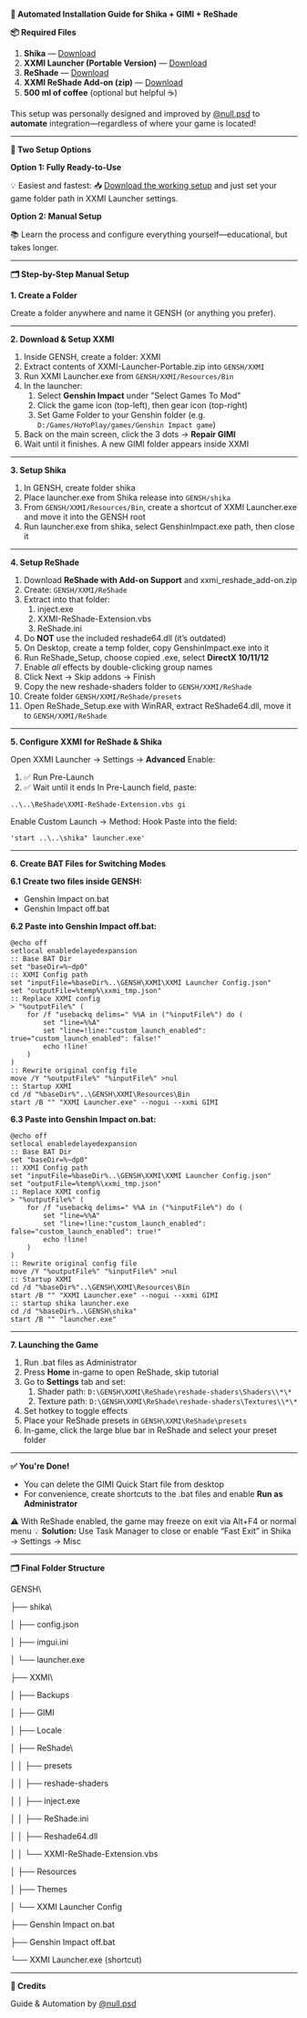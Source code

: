 **🌌 Automated Installation Guide for Shika + GIMI + ReShade**

**📦 Required Files**

1. **Shika** — [Download](https://github.com/shika-hub/shika-releases/releases)
1. **XXMI Launcher (Portable Version)** — [Download](https://github.com/SpectrumQT/XXMI-Launcher/releases)
1. **ReShade** — [Download](https://reshade.me/)
1. **XXMI ReShade Add-on (zip)** — [Download](https://gamebanana.com/tools/18082)
1. **500 ml of coffee** (optional but helpful ☕)

This setup was personally designed and improved by [@null.psd](https://github.com/nullpsd) to **automate** integration—regardless of where your game is located!

-----
**🧩 Two Setup Options**

**Option 1: Fully Ready-to-Use**

💡 Easiest and fastest:
📥 [Download the working setup](https://github.com/nullpsd/Shika-GIMI-ReShade) and just set your game folder path in XXMI Launcher settings.

**Option 2: Manual Setup**

📚 Learn the process and configure everything yourself—educational, but takes longer.

-----
**🗂️ Step-by-Step Manual Setup**

**1. Create a Folder**

Create a folder anywhere and name it GENSH (or anything you prefer).

-----
**2. Download & Setup XXMI**

1. Inside GENSH, create a folder: XXMI
1. Extract contents of XXMI-Launcher-Portable.zip into ```GENSH/XXMI```
1. Run XXMI Launcher.exe from ```GENSH/XXMI/Resources/Bin```
1. In the launcher:
   1. Select **Genshin Impact** under "Select Games To Mod"
   1. Click the game icon (top-left), then gear icon (top-right)
   1. Set Game Folder to your Genshin folder (e.g. ```D:/Games/HoYoPlay/games/Genshin Impact game```)
1. Back on the main screen, click the 3 dots → **Repair GIMI**
1. Wait until it finishes. A new GIMI folder appears inside XXMI
-----
**3. Setup Shika**

1. In GENSH, create folder shika
1. Place launcher.exe from Shika release into ```GENSH/shika```
1. From ```GENSH/XXMI/Resources/Bin```, create a shortcut of XXMI Launcher.exe and move it into the GENSH root
1. Run launcher.exe from shika, select GenshinImpact.exe path, then close it
-----
**4. Setup ReShade**

1. Download **ReShade with Add-on Support** and xxmi\_reshade\_add-on.zip
1. Create: ```GENSH/XXMI/ReShade```
1. Extract into that folder:
   1. inject.exe
   1. XXMI-ReShade-Extension.vbs
   1. ReShade.ini
1. Do **NOT** use the included reshade64.dll (it’s outdated)
1. On Desktop, create a temp folder, copy GenshinImpact.exe into it
1. Run ReShade\_Setup, choose copied .exe, select **DirectX 10/11/12**
1. Enable *all* effects by double-clicking group names
1. Click Next → Skip addons → Finish
1. Copy the new reshade-shaders folder to ```GENSH/XXMI/ReShade```
1. Create folder ```GENSH/XXMI/ReShade/presets```
1. Open ReShade\_Setup.exe with WinRAR, extract ReShade64.dll, move it to ```GENSH/XXMI/ReShade```
-----
**5. Configure XXMI for ReShade & Shika**

Open XXMI Launcher → Settings → **Advanced**
Enable:
   1. ✅ Run Pre-Launch
   1. ✅ Wait until it ends
In Pre-Launch field, paste:
   
  ``` ..\..\ReShade\XXMI-ReShade-Extension.vbs gi ```

Enable Custom Launch → Method: Hook
Paste into the field:

  ``` 'start ..\..\shika" launcher.exe' ```

-----
**6. Create BAT Files for Switching Modes**

**6.1 Create two files inside GENSH:**

- Genshin Impact on.bat
- Genshin Impact off.bat

**6.2 Paste into Genshin Impact off.bat:**

```
@echo off
setlocal enabledelayedexpansion
:: Base BAT Dir
set "baseDir=%~dp0"
:: XXMI Config path
set "inputFile=%baseDir%..\GENSH\XXMI\XXMI Launcher Config.json"
set "outputFile=%temp%\xxmi_tmp.json"
:: Replace XXMI config
> "%outputFile%" (
    for /f "usebackq delims=" %%A in ("%inputFile%") do (
        set "line=%%A"
        set "line=!line:"custom_launch_enabled": true="custom_launch_enabled": false!"
        echo !line!
    )
)
:: Rewrite original config file
move /Y "%outputFile%" "%inputFile%" >nul
:: Startup XXMI
cd /d "%baseDir%"..\GENSH\XXMI\Resources\Bin
start /B "" "XXMI Launcher.exe" --nogui --xxmi GIMI

```
**6.3 Paste into Genshin Impact on.bat:**

```
@echo off
setlocal enabledelayedexpansion
:: Base BAT Dir 
set "baseDir=%~dp0"
:: XXMI Config path
set "inputFile=%baseDir%..\GENSH\XXMI\XXMI Launcher Config.json"
set "outputFile=%temp%\xxmi_tmp.json"
:: Replace XXMI config
> "%outputFile%" (
    for /f "usebackq delims=" %%A in ("%inputFile%") do (
        set "line=%%A"
        set "line=!line:"custom_launch_enabled": false="custom_launch_enabled": true!"
        echo !line!
    )
)
:: Rewrite original config file
move /Y "%outputFile%" "%inputFile%" >nul
:: Startup XXMI
cd /d "%baseDir%"..\GENSH\XXMI\Resources\Bin
start /B "" "XXMI Launcher.exe" --nogui --xxmi GIMI
:: startup shika launcher.exe
cd /d "%baseDir%..\GENSH\shika"
start /B "" "launcher.exe"

```

-----
**7. Launching the Game**

1. Run .bat files as Administrator
1. Press **Home** in-game to open ReShade, skip tutorial
1. Go to **Settings** tab and set:
   1. Shader path:
      ```D:\GENSH\XXMI\ReShade\reshade-shaders\Shaders\\*\*```
   1. Texture path:
      ```D:\GENSH\XXMI\ReShade\reshade-shaders\Textures\\*\*```
1. Set hotkey to toggle effects
1. Place your ReShade presets in ```GENSH\XXMI\ReShade\presets```
1. In-game, click the large blue bar in ReShade and select your preset folder
-----
**✅ You're Done!**

- You can delete the GIMI Quick Start file from desktop
- For convenience, create shortcuts to the .bat files and enable **Run as Administrator**

⚠️ With ReShade enabled, the game may freeze on exit via Alt+F4 or normal menu
💡 **Solution:** Use Task Manager to close or enable “Fast Exit” in Shika → Settings → Misc

-----
**🗂️ Final Folder Structure**

GENSH\

├── shika\

│   ├── config.json

│   ├── imgui.ini

│   └── launcher.exe

├── XXMI\

│   ├── Backups

│   ├── GIMI

│   ├── Locale

│   ├── ReShade\

│   │   ├── presets

│   │   ├── reshade-shaders

│   │   ├── inject.exe

│   │   ├── ReShade.ini

│   │   ├── Reshade64.dll

│   │   └── XXMI-ReShade-Extension.vbs

│   ├── Resources

│   ├── Themes

│   └── XXMI Launcher Config

├── Genshin Impact on.bat

├── Genshin Impact off.bat

└── XXMI Launcher.exe (shortcut)

-----
**👤 Credits**

Guide & Automation by [@null.psd](https://github.com/nullpsd)

